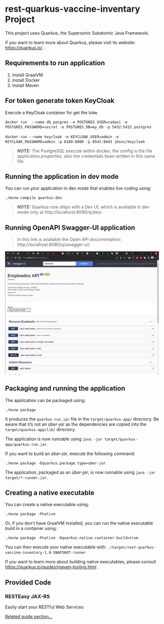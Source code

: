 # rest-quarkus-vaccine-inventary Project

This project uses Quarkus, the Supersonic Subatomic Java Framework.

If you want to learn more about Quarkus, please visit its website: https://quarkus.io/ .

## Requirements to run application

1. Install GraalVM
2. Install Docker
3. Install Maven

## For token generate token KeyCloak

Execute a KeyCloak container for get the toke.

```shell script
docker run  --name db_posgres -e POSTGRES_USER=cadavi -e POSTGRES_PASSWORD=secret -e POSTGRES_DB=my_db -p 5432:5432 postgres

docker run --name keycloak -e KEYCLOAK_USER=admin -e KEYCLOAK_PASSWORD=admin -p 8180:8080 -p 8543:8443 jboss/keycloak
```

> **_NOTE:_** The PostgreSQL execute within docker, the config is the file _application.properties_, also the credentials been written in this same file

## Running the application in dev mode

You can run your application in dev mode that enables live coding using:

```shell script
./mvnw compile quarkus:dev
```

> **_NOTE:_** Quarkus now ships with a Dev UI, which is available in dev mode only at http://localhost:8080/q/dev/.

## Running OpenAPI Swagger-UI application

> In this link is available the Open API documentation: http://localhost:8080/q/swagger-ui/

![captura de open api](https://github.com/cdvillegas1/inventario_vacunas/blob/master/imagenes/swagger-ui.png)

## Packaging and running the application

The application can be packaged using:

```shell script
./mvnw package
```

It produces the `quarkus-run.jar` file in the `target/quarkus-app/` directory. Be aware that it’s not an _über-jar_ as
the dependencies are copied into the `target/quarkus-app/lib/` directory.

The application is now runnable using `java -jar target/quarkus-app/quarkus-run.jar`.

If you want to build an _über-jar_, execute the following command:

```shell script
./mvnw package -Dquarkus.package.type=uber-jar
```

The application, packaged as an _über-jar_, is now runnable using `java -jar target/*-runner.jar`.

## Creating a native executable

You can create a native executable using:

```shell script
./mvnw package -Pnative
```

Or, if you don't have GraalVM installed, you can run the native executable build in a container using:

```shell script
./mvnw package -Pnative -Dquarkus.native.container-build=true
```

You can then execute your native executable with: `./target/rest-quarkus-vaccine-inventary-1.0-SNAPSHOT-runner`

If you want to learn more about building native executables, please consult https://quarkus.io/guides/maven-tooling.html
.

## Provided Code

### RESTEasy JAX-RS

Easily start your RESTful Web Services

[Related guide section...](https://quarkus.io/guides/getting-started#the-jax-rs-resources)

